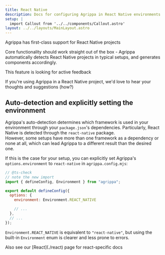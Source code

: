 ```yaml
---
title: React Native
description: Docs for configuring Agrippa in React Native environments
setup: |
  import Callout from '../../components/Callout.astro'
layout: ../../layouts/MainLayout.astro
---
```


<Callout type="success">
  <p slot="header">Agrippa has first-class support for React Native projects</p>
Core functionality should work straight out of the box - Agrippa automatically detects React Native projects in typical setups, and generates components accordingly.
</Callout>

<Callout type="warning">
  <p slot="header">This feature is looking for active feedback</p>
If you're using Agrippa in a React Native project, we'd love to hear your thoughts and suggestions (how?)
</Callout>

## Auto-detection and explicitly setting the environment

Agrippa's auto-detection determines which framework is used in your environment through your `package.json`'s dependencies. Particularly, React Native is detected through the `react-native` package. <br/>
However, some setups have more than one framework as a dependency or none at all, which can lead Agrippa to a different result than the desired one. 

If this is the case for your setup, you can explicitly set Agrippa's `options.environment` to `react-native` in `agrippa.config.mjs`:

```js
// @ts-check
// note the new import
import { defineConfig, Environment } from "agrippa";

export default defineConfig({
  options: {
    environment: Environment.REACT_NATIVE

    // ...
  },
  // ...
});
```

`Environment.REACT_NATIVE` is equivalent to `"react-native"`, but using the built-in `Environment` enum is clearer and less prone to errors.

<Callout type="tip">
  <p slot="header">Also see our [React](./react) page for react-specific docs</p>
</Callout>


